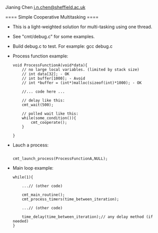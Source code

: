 
Jianing Chen
j.n.chen@sheffield.ac.uk

==== Simple Cooperative Multitasking ====

 - This is a light-weighted solution for multi-tasking using one thread.
 - See "cmt/debug.c" for some examples.
 - Build debug.c to test. For example: gcc debug.c

 - Process function example:

    ```
    void ProcessFunctionA(void*data){
        // no large local variables. (limited by stack size)
        // int data[32]; - OK
        // int buffer[1000]; - Avoid
        // int *buffer = (int*)malloc(sizeof(int)*1000); - OK
        
        //... code here ...
        
        // delay like this:
        cmt_wait(500);
        
        // polled wait like this:
        while(some_condition()){
            cmt_cooperate();
        }
        
    }
    ```

 - Lauch a process:
    
    ```
    
    cmt_launch_process(ProcessFunctionA,NULL);
    
    ```



 - Main loop example:
    
    ```
    while(1){
        
        ...// (other code)
        
        cmt_main_routine();
        cmt_process_timers(time_between_iteration);
        
        ...// (other code)
        
        time_delay(time_between_iteration);// any delay method (if needed)
    }
    ```
    
